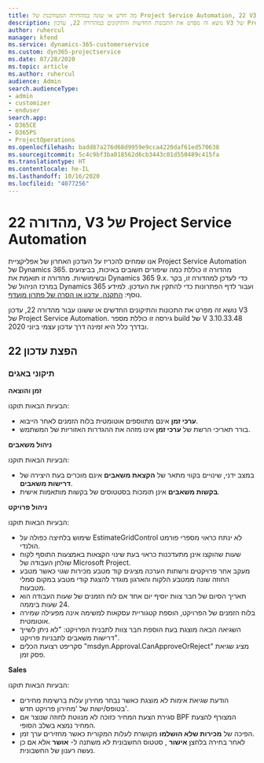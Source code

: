 ```yaml
---
title: מה חדש או שונה במהדורה המעודכנת של Project Service Automation, 22 V3
description: נושא זה מפרט את התכונות החדשות והתיקונים במהדורה 22, עדכון V3 של Project Service Automation.
author: ruhercul
manager: kfend
ms.service: dynamics-365-customerservice
ms.custom: dyn365-projectservice
ms.date: 07/28/2020
ms.topic: article
ms.author: ruhercul
audience: Admin
search.audienceType:
- admin
- customizer
- enduser
search.app:
- D365CE
- D365PS
- ProjectOperations
ms.openlocfilehash: badd87a276d68d9959e9cca4220daf61ed570638
ms.sourcegitcommit: 5c4c9bf3ba018562d6cb3443c01d550489c415fa
ms.translationtype: HT
ms.contentlocale: he-IL
ms.lasthandoff: 10/16/2020
ms.locfileid: "4077256"
---
```

# <a name="project-service-automation-update-release-22-v3"></a>מהדורה 22, V3 של Project Service Automation

אנו שמחים להכריז על העדכון האחרון של אפליקציית Project Service Automation של Dynamics 365. מהדורה זו כוללת כמה שיפורים חשובים באיכות, בביצועים ובשימושיות. מהדורה זו תואמת את Dynamics 365 9.x. כדי לעדכן למהדורה זו, בקר במרכז הניהול של Dynamics 365 ועבור לדף הפתרונות כדי להתקין את העדכון. למידע נוסף: [התקנה, עדכון או הסרה של פתרון מועדף](https://docs.microsoft.com/power-platform/admin/install-remove-preferred-solution).

נושא זה מפרט את התכונות והתיקונים החדשים או ששונו עבור מהדורה 22, עדכון V3 של Project Service Automation. גירסה זו כוללת מספר build של V 3.10.33.48 ובדרך כלל היא זמינה דרך עדכון עצמי ביוני 2020.

## <a name="update-release-22"></a>הפצת עדכון 22

### <a name="bug-fixes"></a>תיקוני באגים



**זמן והוצאה**

הבעיות הבאות תוקנו:

- **ערכי זמן** אינם מתווספים אוטומטית בלוח הזמנים לאחר הייבוא.
- בורר תאריכי הרשת של **ערכי זמן** אינו מזהה את ההגדרות האזוריות של המשתמש.

**ניהול משאבים**

הבעיות הבאות תוקנו:

- במצב ידני, שינויים בקווי מתאר של **הקצאת משאבים** אינם מוכרים בעת היצירה של **דרישות משאבים**.
- **בקשות משאבים** אינן תומכות בסטטוסים של בקשות מותאמות אישית.

**ניהול פרויקט**

הבעיות הבאות תוקנו:

- שימוש בלחיצה כפולה על EstimateGridControl לא ינתח כראוי מספרי פורמט הולנדי.
- שעות שהוקצו אינן מתעדכנות כראוי בעת שינוי הקצאות באמצעות התוסף לקוח שולחן העבודה של Microsoft Project.
- מעקב אחר פרויקטים ורשתות הערכה מציגים קוד מטבע מכירות שגוי כאשר מטבע החוזה שונה ממטבע הלקוח והארגון מוגדר להצגת קודי מטבע במקום סמלי מטבעות.
- תאריך הסיום של חבר צוות יוסיף יום אחד אם לוח הזמנים של שעות העבודה הוא 24 שעות ביממה.
- בלוח הזמנים של הפרויקט, הוספת קטגוריית עסקאות למשימה אינה מפעילה שמירה אוטומטית.
- השגיאה הבאה מוצגת בעת הוספת חבר צוות לתבנית הפרויקט: "לא ניתן לשייך דרישות משאבים לתבניות פרויקט". 
- סקריפט רצועת הכלים "msdyn.Approval.CanApproveOrReject" מציג שגיאת פסק זמן.

**Sales**

הבעיות הבאות תוקנו:

- הודעת שגיאת אימות לא מוצגת כאשר נבחר מחירון עלות ברשימת מחירים בטופס/ישות של 'מחירון פרויקט חדש'.
- סגירת הצעת המחיר כזוכה לא מנווטת לחוזה שנוצר אם BPF המצורף להצעת המחיר נמצא בשלב הסופי.
- הפיכה של **מכירות שלא הושלמו** מקושרת לעלות המקורית כאשר מחזירים ערך זמן.
- לאחר בחירה בלחצן **אישור** , סטטוס החשבונית לא משתנה ל- **אושר** אלא אם כן נעשה רענון של החשבונית.
